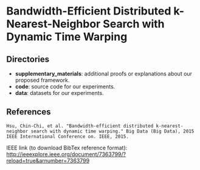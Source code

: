 # Bandwidth-Efficient Distributed k-Nearest-Neighbor Search with Dynamic Time Warping

## Directories

* **supplementary_materials**: additional proofs or explanations about our proposed framework.
* **code**: source code for our experiments.
* **data**: datasets for our experiments.

## References

```
Hsu, Chin-Chi, et al. "Bandwidth-efficient distributed k-nearest-neighbor search with dynamic time warping." Big Data (Big Data), 2015 IEEE International Conference on. IEEE, 2015.
```

IEEE link (to download BibTex reference format):
http://ieeexplore.ieee.org/document/7363799/?reload=true&arnumber=7363799
